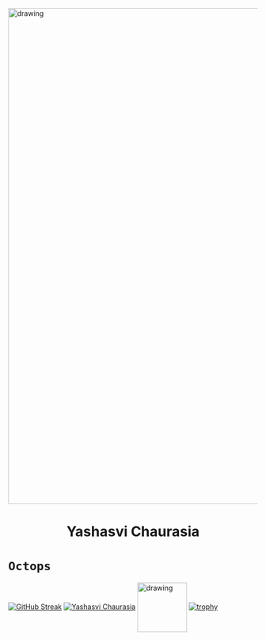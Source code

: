 
<img align="center" src="https://rook.io/images/index-what-is-rook.svg" alt="drawing" width="1000"/>
<div align="center">
<h1>Yashasvi Chaurasia</h1> 
</div>

# `Octops`



[![GitHub Streak](https://github-readme-streak-stats.herokuapp.com?user=YashasviChaurasia&theme=gruvbox&border_radius=6&fire=DD2727)](https://git.io/streak-stats)
[![Yashasvi Chaurasia](https://github-readme-stats.vercel.app/api?username=YashasviChaurasia&show_icons=true&theme=gruvbox&count_private=true)](https://github.com/anuraghazra/github-readme-stats)
<img align="center" src="https://github.githubassets.com/images/mona-loading-default.gif" alt="drawing" width="100"/>  [![trophy](https://github-profile-trophy.vercel.app/?username=YashasviChaurasia&align=center&theme=gruvbox&title=MultipleLang,Commit,Issues,Repositories,PullRequest&margin-w=20&margin-h=20)](https://github.com/ryo-ma/github-profile-trophy)
